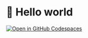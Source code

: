 # 🎈 Hello world

[![Open in GitHub Codespaces](https://github.com/codespaces/badge.svg)](https://codespaces.new/sfc-gh-cnantasenamat/streamlit-hello-world?quickstart=1)
